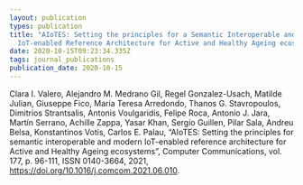 ```yaml
---
layout: publication
types: publication
title: "AIoTES: Setting the principles for a Semantic Interoperable and modern
  IoT-enabled Reference Architecture for Active and Healthy Ageing ecosystems"
date: 2020-10-15T09:23:34.335Z
tags: journal_publications
publication_date: 2020-10-15
---
```

Clara I. Valero, Alejandro M. Medrano Gil, Regel Gonzalez-Usach, Matilde Julian, Giuseppe Fico, Maria Teresa Arredondo, Thanos G. Stavropoulos, Dimitrios Strantsalis, Antonis Voulgaridis, Felipe Roca, Antonio J. Jara, Martín Serrano, Achille Zappa, Yasar Khan, Sergio Guillen, Pilar Sala, Andreu Belsa, Konstantinos Votis, Carlos E. Palau, “AIoTES: Setting the principles for semantic interoperable and modern IoT-enabled reference architecture for Active and Healthy Ageing ecosystems”, Computer Communications, vol. 177, p.  96-111, ISSN 0140-3664, 2021, https://doi.org/10.1016/j.comcom.2021.06.010.